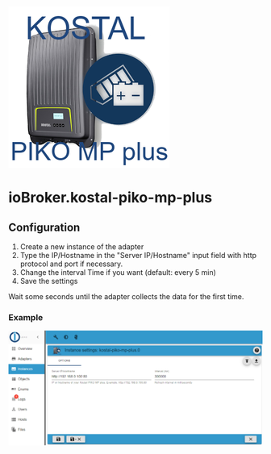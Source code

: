 ![Logo](../../admin/kostal-piko-mp-plus.png)

# ioBroker.kostal-piko-mp-plus

## Configuration

1. Create a new instance of the adapter
2. Type the IP/Hostname in the "Server IP/Hostname" input field with http protocol and port if necessary.
3. Change the interval Time if you want (default: every 5 min)
4. Save the settings

Wait some seconds until the adapter collects the data for the first time.

### Example

![Configuration example](./img/exampleConfiguration.png)
